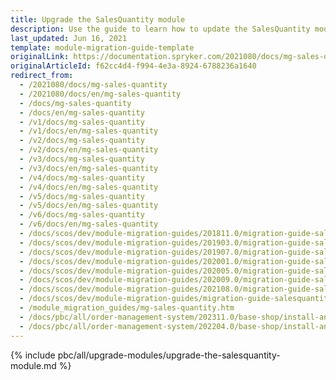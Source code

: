```yaml
---
title: Upgrade the SalesQuantity module
description: Use the guide to learn how to update the SalesQuantity module.
last_updated: Jun 16, 2021
template: module-migration-guide-template
originalLink: https://documentation.spryker.com/2021080/docs/mg-sales-quantity
originalArticleId: f62cc4d4-f994-4e3a-8924-6788236a1640
redirect_from:
  - /2021080/docs/mg-sales-quantity
  - /2021080/docs/en/mg-sales-quantity
  - /docs/mg-sales-quantity
  - /docs/en/mg-sales-quantity
  - /v1/docs/mg-sales-quantity
  - /v1/docs/en/mg-sales-quantity
  - /v2/docs/mg-sales-quantity
  - /v2/docs/en/mg-sales-quantity
  - /v3/docs/mg-sales-quantity
  - /v3/docs/en/mg-sales-quantity
  - /v4/docs/mg-sales-quantity
  - /v4/docs/en/mg-sales-quantity
  - /v5/docs/mg-sales-quantity
  - /v5/docs/en/mg-sales-quantity
  - /v6/docs/mg-sales-quantity
  - /v6/docs/en/mg-sales-quantity
  - /docs/scos/dev/module-migration-guides/201811.0/migration-guide-salesquantity.html
  - /docs/scos/dev/module-migration-guides/201903.0/migration-guide-salesquantity.html
  - /docs/scos/dev/module-migration-guides/201907.0/migration-guide-salesquantity.html
  - /docs/scos/dev/module-migration-guides/202001.0/migration-guide-salesquantity.html
  - /docs/scos/dev/module-migration-guides/202005.0/migration-guide-salesquantity.html
  - /docs/scos/dev/module-migration-guides/202009.0/migration-guide-salesquantity.html
  - /docs/scos/dev/module-migration-guides/202108.0/migration-guide-salesquantity.html
  - /docs/scos/dev/module-migration-guides/migration-guide-salesquantity.html
  - /module_migration_guides/mg-sales-quantity.htm
  - /docs/pbc/all/order-management-system/202311.0/base-shop/install-and-update/upgrade-modules/upgrade-the-salesquantity-module.html
  - /docs/pbc/all/order-management-system/202204.0/base-shop/install-and-upgrade/upgrade-modules/upgrade-the-salesquantity-module.html
---
```


{% include pbc/all/upgrade-modules/upgrade-the-salesquantity-module.md %} <!-- To edit, see /_includes/pbc/all/upgrade-modules/upgrade-the-salesquantity-module.md -->
